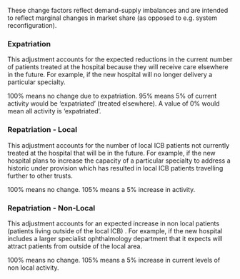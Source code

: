 These change factors reflect demand-supply imbalances and are intended to
reflect marginal changes in market share (as opposed to e.g. system
reconfiguration).

### Expatriation

This adjustment accounts for the expected reductions in the current number of patients treated at the hospital because they will receive care elsewhere in the future. For example, if the new hospital will no longer delivery a particular specialty.

100% means no change due to expatriation. 95% means 5% of current activity would be ‘expatriated’ (treated elsewhere). A value of 0% would mean all activity is ‘expatriated’.

### Repatriation - Local

This adjustment accounts for the number of local ICB patients not currently treated at the hospital that will be in the future. For example, if the new hospital plans to increase the capacity of a particular specialty to address a historic under provision which has resulted in local ICB patients travelling further to other trusts.

100% means no change. 105% means a 5% increase in activity.

### Repatriation - Non-Local

This adjustment accounts for an expected increase in non local patients (patients living outside of the local ICB) . For example, if the new hospital includes a larger specialist ophthalmology department that it expects will attract patients from outside of the local area.

100% means no change. 105% means a 5% increase in current levels of non local activity.
